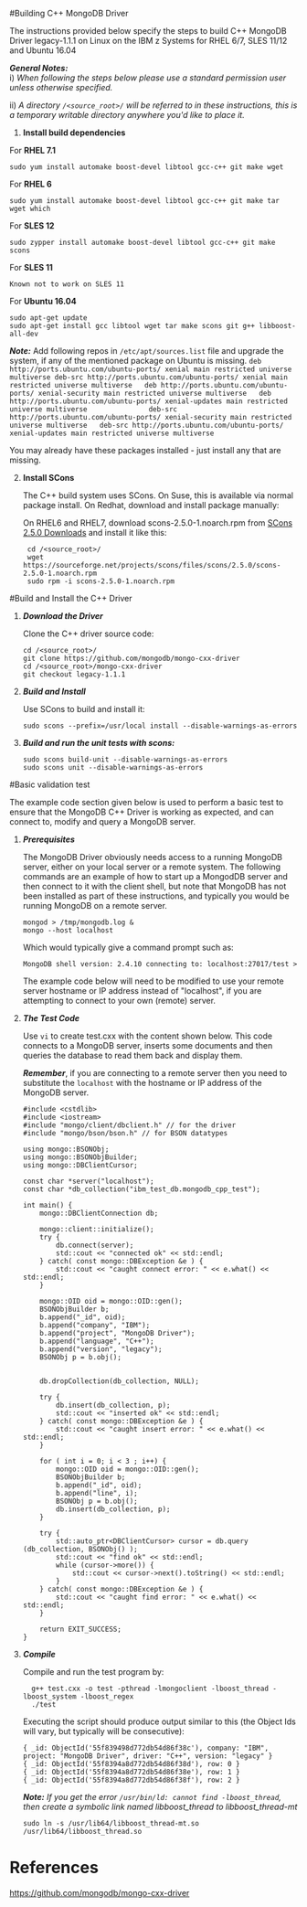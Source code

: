 #Building C++ MongoDB Driver

The instructions provided below specify the steps to build C++ MongoDB Driver legacy-1.1.1 on Linux on the IBM z Systems for RHEL 6/7, SLES 11/12 and Ubuntu 16.04


_**General Notes:**_ 	 
i) _When following the steps below please use a standard permission user unless otherwise specified._

ii) _A directory  `/<source_root>/`  will be referred to in these instructions, this is a temporary writable directory anywhere you'd like to place it._

1. **Install build dependencies**

  For **RHEL 7.1**
  ```shell
  sudo yum install automake boost-devel libtool gcc-c++ git make wget
  ```
   For **RHEL 6**
  ```shell
  sudo yum install automake boost-devel libtool gcc-c++ git make tar wget which
  ```
  For **SLES 12**
  ```shell
  sudo zypper install automake boost-devel libtool gcc-c++ git make scons
  ```
  For **SLES 11**
  ```shell
  Known not to work on SLES 11
  ```
  
  For **Ubuntu 16.04**
  ```shell
  sudo apt-get update
  sudo apt-get install gcc libtool wget tar make scons git g++ libboost-all-dev 
  ```
_**Note:**_
Add following repos in `/etc/apt/sources.list` file and upgrade the system, if any of the mentioned package on Ubuntu is missing.
    ```
       deb http://ports.ubuntu.com/ubuntu-ports/ xenial main restricted universe multiverse
       deb-src http://ports.ubuntu.com/ubuntu-ports/ xenial main restricted universe multiverse  
       deb http://ports.ubuntu.com/ubuntu-ports/ xenial-security main restricted universe multiverse  
       deb http://ports.ubuntu.com/ubuntu-ports/ xenial-updates main restricted universe multiverse              
       deb-src http://ports.ubuntu.com/ubuntu-ports/ xenial-security main restricted universe multiverse  
       deb-src http://ports.ubuntu.com/ubuntu-ports/ xenial-updates main restricted universe multiverse
    ```

  You may already have these packages installed - just install any that are missing.

2. **Install SCons**

	The C++ build system uses SCons. On Suse, this is available via normal package install. On Redhat, download and install package manually:

   On RHEL6 and RHEL7, download scons-2.5.0-1.noarch.rpm from [SCons 2.5.0 Downloads](https://sourceforge.net/projects/scons/files/scons/2.5.0) and install it like this:

        cd /<source_root>/
		wget https://sourceforge.net/projects/scons/files/scons/2.5.0/scons-2.5.0-1.noarch.rpm
        sudo rpm -i scons-2.5.0-1.noarch.rpm

#Build and Install the C++ Driver

1. ***Download the Driver***

    Clone the C++ driver source code:

    ```shell
    cd /<source_root>/
    git clone https://github.com/mongodb/mongo-cxx-driver
    cd /<source_root>/mongo-cxx-driver
    git checkout legacy-1.1.1
    ```
    
2. ***Build and Install***
    
    Use SCons to build and install it:

    ```shell
    sudo scons --prefix=/usr/local install --disable-warnings-as-errors  

    ```    
3. ***Build and run the unit tests with scons:***
	
	```shell
	sudo scons build-unit --disable-warnings-as-errors
	sudo scons unit --disable-warnings-as-errors   
	```    
    	
#Basic validation test

The example code section given below is used to perform a basic test to ensure that the MongoDB C++ Driver is working as expected, and can connect to, modify and query a MongoDB server.

1. ***Prerequisites***

    The MongoDB Driver obviously needs access to a running MongoDB server, either on your local server or a remote system. The following commands are an example of how to start up a MongodDB server and then connect to it with the client shell, but note that MongoDB has not been installed as part of these instructions, and typically you would be running MongoDB on a remote server.

    ```shell
    mongod > /tmp/mongodb.log &
    mongo --host localhost 
    ```
    Which would typically give a command prompt such as:
    
    ```shell
    MongoDB shell version: 2.4.10 connecting to: localhost:27017/test > 
    ```
    The example code below will need to be modified to use your remote server hostname or IP address instead of "localhost", if you are attempting to connect to your own (remote) server.

2. ***The Test Code***
    
    Use `vi` to create test.cxx with the content shown below.  This code connects to a MongoDB server, inserts some documents and then queries the database to read them back and display them. 
	
	_**Remember**_, if you are connecting to a remote server then you need to substitute the `localhost` with the hostname or IP address of the MongoDB server.
    
    ```shell
    #include <cstdlib>
    #include <iostream>
    #include "mongo/client/dbclient.h" // for the driver
    #include "mongo/bson/bson.h" // for BSON datatypes

    using mongo::BSONObj;
    using mongo::BSONObjBuilder;
    using mongo::DBClientCursor;

    const char *server("localhost");
    const char *db_collection("ibm_test_db.mongodb_cpp_test");

    int main() {
        mongo::DBClientConnection db;

        mongo::client::initialize();
        try {
            db.connect(server);
            std::cout << "connected ok" << std::endl;
        } catch( const mongo::DBException &e ) {
            std::cout << "caught connect error: " << e.what() <<     std::endl;
        }

        mongo::OID oid = mongo::OID::gen();
        BSONObjBuilder b;
        b.append("_id", oid);
        b.append("company", "IBM");
        b.append("project", "MongoDB Driver");
        b.append("language", "C++");
        b.append("version", "legacy");
        BSONObj p = b.obj();


        db.dropCollection(db_collection, NULL);

        try {
            db.insert(db_collection, p);
            std::cout << "inserted ok" << std::endl;
        } catch( const mongo::DBException &e ) {
            std::cout << "caught insert error: " << e.what() << std::endl;
        }

        for ( int i = 0; i < 3 ; i++) {
            mongo::OID oid = mongo::OID::gen();
            BSONObjBuilder b;
            b.append("_id", oid);
            b.append("line", i);
            BSONObj p = b.obj();
            db.insert(db_collection, p);
        }

        try {
            std::auto_ptr<DBClientCursor> cursor = db.query  (db_collection, BSONObj() );
            std::cout << "find ok" << std::endl;
            while (cursor->more()) {
                std::cout << cursor->next().toString() << std::endl;
            }
        } catch( const mongo::DBException &e ) {
            std::cout << "caught find error: " << e.what() << std::endl;
        }
 
        return EXIT_SUCCESS;
    }
    ```
    
3. ***Compile*** 

    Compile and run the test program by:
    
    ```shell
      g++ test.cxx -o test -pthread -lmongoclient -lboost_thread -lboost_system -lboost_regex
      ./test
    ```
    
    Executing the script should produce output similar to this (the Object Ids will vary, but typically will be consecutive):
    
    ```shell
    { _id: ObjectId('55f839498d772db54d86f38c'), company: "IBM", project: "MongoDB Driver", driver: "C++", version: "legacy" }
    { _id: ObjectId('55f8394a8d772db54d86f38d'), row: 0 }
    { _id: ObjectId('55f8394a8d772db54d86f38e'), row: 1 }
    { _id: ObjectId('55f8394a8d772db54d86f38f'), row: 2 }
    ```
	
	_**Note:** If you get the error `/usr/bin/ld: cannot find -lboost_thread`, then create a symbolic link named libboost_thread to  libboost_thread-mt_
		
	```shell
    sudo ln -s /usr/lib64/libboost_thread-mt.so /usr/lib64/libboost_thread.so
    ```
	
# References
https://github.com/mongodb/mongo-cxx-driver